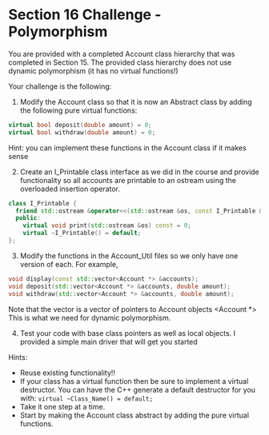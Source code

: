 # Section 16 Challenge - Polymorphism

You are provided with a completed Account class hierarchy that was completed in Section 15. The provided class hierarchy does not use dynamic polymorphism (it has no virtual functions!)

Your challenge is the following:

1. Modify the Account class so that it is now an Abstract class by adding the following pure virtual functions:

```C++
virtual bool deposit(double amount) = 0;
virtual bool withdraw(double amount) = 0;
```

Hint: you can implement these functions in the Account class if it makes sense

2. Create an I_Printable class interface as we did in the course and provide functionality so all accounts are printable to an ostream using the overloaded insertion operator.

```C++
class I_Printable {
  friend std::ostream &operator<<(std::ostream &os, const I_Printable &obj);
  public:
    virtual void print(std::ostream &os) const = 0;
    virtual ~I_Printable() = default;
};
```

3. Modify the functions in the Account_Util files so we only have one version of each. For example,

```C++
void display(const std::vector<Account *> &accounts);
void deposit(std::vector<Account *> &accounts, double amount);
void withdraw(std::vector<Account *> &accounts, double amount);
```  

Note that the vector is a vector of pointers to Account objects <Account *> This is what we need for dynamic polymorphism.
        
4. Test your code with base class pointers as well as local objects. I provided a simple main driver that will get you started

Hints:
- Reuse existing functionality!!
- If your class has a virtual function then be sure to implement a virtual destructor. You can have the C++ generate a default destructor for you with: `virtual ~Class_Name() = default;`
- Take it one step at a time.
- Start by making the Account class abstract by adding the pure virtual functions.
